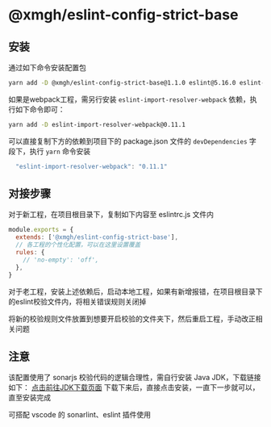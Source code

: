 <!--
 * @author: maqiang
 * @Date: 2019-12-03 10:36:47
 * @LastEditors: maqiang
 * @LastEditTime: 2019-12-03 11:17:08
 * @description: eslint-config-strict-base 使用指南
 -->

# @xmgh/eslint-config-strict-base

## 安装

通过如下命令安装配置包

```bash
yarn add -D @xmgh/eslint-config-strict-base@1.1.0 eslint@5.16.0 eslint-plugin-import@2.18.2
```

如果是webpack工程，需另行安装 `eslint-import-resolver-webpack` 依赖，执行如下命令即可：

```bash
yarn add -D eslint-import-resolver-webpack@0.11.1
```

可以直接复制下方的依赖到项目下的 package.json 文件的 `devDependencies` 字段下，执行 `yarn` 命令安装

```javascript
  "eslint-import-resolver-webpack": "0.11.1"
```

## 对接步骤

对于新工程，在项目根目录下，复制如下内容至 eslintrc.js 文件内

```javascript
module.exports = {
  extends: ['@xmgh/eslint-config-strict-base'],
  // 各工程的个性化配置，可以在这里设置覆盖
  rules: {
    // 'no-empty': 'off',
  },
}
```

对于老工程，安装上述依赖后，启动本地工程，如果有新增报错，在项目根目录下的eslint校验文件内，将相关错误规则关闭掉

将新的校验规则文件放置到想要开启校验的文件夹下，然后重启工程，手动改正相关问题

## 注意

该配置使用了 sonarjs 校验代码的逻辑合理性，需自行安装 Java JDK，下载链接如下：
[点击前往JDK下载页面](https://www.java.com/zh_CN/download/)
下载下来后，直接点击安装，一直下一步就可以，直至安装完成

可搭配 vscode 的 sonarlint、eslint 插件使用
